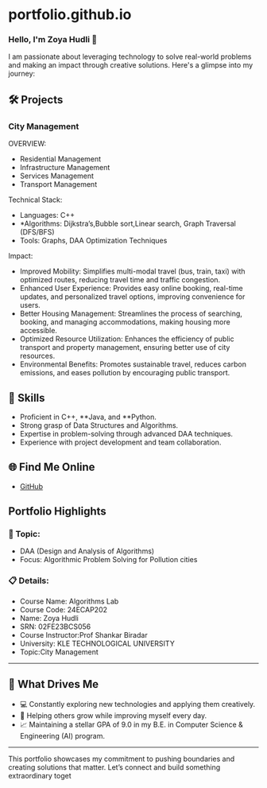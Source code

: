 # portfolio.github.io
### Hello, I'm Zoya Hudli 👋

I am passionate about leveraging technology to solve real-world problems and making an impact through creative solutions. 
Here's a glimpse into my journey:  


## 🛠 Projects

### City Management

OVERVIEW:

- Residential Management
- Infrastructure Management
- Services Management
- Transport Management

Technical Stack:

- Languages: C++ 
- *Algorithms: Dijkstra’s,Bubble sort,Linear search, Graph Traversal (DFS/BFS)
- Tools: Graphs, DAA Optimization Techniques  

Impact:

- Improved Mobility: Simplifies multi-modal travel (bus, train, taxi) with optimized routes, reducing travel time and traffic congestion.
- Enhanced User Experience: Provides easy online booking, real-time updates, and personalized travel options, improving convenience for 
  users.
- Better Housing Management: Streamlines the process of searching, booking, and managing accommodations, making housing more accessible.
- Optimized Resource Utilization: Enhances the efficiency of public transport and property management, ensuring better use of city 
  resources.
- Environmental Benefits: Promotes sustainable travel, reduces carbon emissions, and eases pollution by encouraging public transport.

## 🚀 Skills  

- Proficient in C++, **Java, and **Python.  
- Strong grasp of Data Structures and Algorithms.  
- Expertise in problem-solving through advanced DAA techniques.  
- Experience with project development and team collaboration.  


## 🌐 Find Me Online

- [GitHub](https://github.com/itzzoya/portfolio.github.io/edit/main/README.md)


## Portfolio Highlights

### 🎯 Topic: 

- DAA (Design and Analysis of Algorithms)  
- Focus: Algorithmic Problem Solving for Pollution cities  

### 📋 Details:

- Course Name: Algorithms Lab 
- Course Code: 24ECAP202  
- Name: Zoya Hudli 
- SRN: 02FE23BCS056 
- Course Instructor:Prof Shankar Biradar 
- University: KLE TECHNOLOGICAL UNIVERSITY
- Topic:City Management

---

## 🎨 What Drives Me  
- 💻 Constantly exploring new technologies and applying them creatively.  
- 🤝 Helping others grow while improving myself every day.  
- 📈 Maintaining a stellar GPA of 9.0 in my B.E. in Computer Science & Engineering (AI) program.  

---

This portfolio showcases my commitment to pushing boundaries and creating solutions that matter. Let’s connect and build something extraordinary toget
